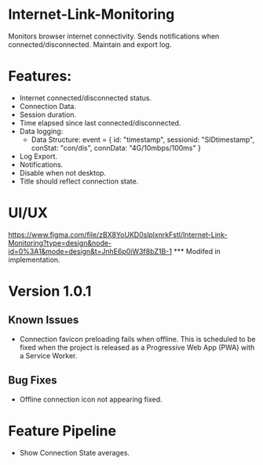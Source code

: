 # Internet-Link-Monitoring
Monitors browser internet connectivity. Sends notifications when connected/disconnected. Maintain and export log.

# Features:
- Internet connected/disconnected status.
- Connection Data.
- Session duration.
- Time elapsed since last connected/disconnected.
- Data logging:
    - Data Structure:
        event = {
            id: "timestamp",
            sessionid: "SIDtimestamp",
            conStat: "con/dis",
            connData: "4G/10mbps/100ms"
        }
- Log Export.
- Notifications.
- Disable when not desktop.
- Title should reflect connection state.

# UI/UX
https://www.figma.com/file/zBX8YoUKD0slplxnrkFstl/Internet-Link-Monitoring?type=design&node-id=0%3A1&mode=design&t=JnhE6p0iW3f8bZ1B-1
*** Modifed in implementation.



# Version 1.0.1

## Known Issues
- Connection favicon preloading fails when offline. This is scheduled to be fixed when the project is released as a Progressive Web App (PWA) with a Service Worker.

## Bug Fixes
- Offline connection icon not appearing fixed.



# Feature Pipeline
- Show Connection State averages.
